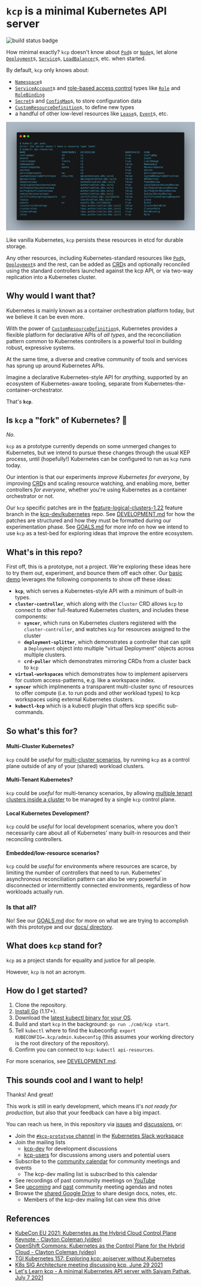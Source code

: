 # `kcp` is a minimal Kubernetes API server

![build status badge](https://github.com/kcp-dev/kcp/actions/workflows/ci.yaml/badge.svg)

How minimal exactly? `kcp` doesn't know about [`Pod`](https://kubernetes.io/docs/concepts/workloads/pods/)s or [`Node`](https://kubernetes.io/docs/concepts/architecture/nodes/)s, let alone [`Deployment`](https://kubernetes.io/docs/concepts/workloads/controllers/deployment/)s, [`Service`](https://kubernetes.io/docs/concepts/services-networking/service/)s, [`LoadBalancer`](https://kubernetes.io/docs/tasks/access-application-cluster/create-external-load-balancer/)s, etc. when started.

By default, `kcp` only knows about:

- [`Namespace`](https://kubernetes.io/docs/concepts/overview/working-with-objects/namespaces/)s
- [`ServiceAccount`](https://kubernetes.io/docs/reference/access-authn-authz/service-accounts-admin/)s and [role-based access control](https://kubernetes.io/docs/reference/access-authn-authz/rbac/) types like [`Role`](https://kubernetes.io/docs/reference/access-authn-authz/rbac/#role-and-clusterrole) and [`RoleBinding`](https://kubernetes.io/docs/reference/access-authn-authz/rbac/#rolebinding-and-clusterrolebinding)
- [`Secret`](https://kubernetes.io/docs/concepts/configuration/secret/)s and [`ConfigMap`](https://kubernetes.io/docs/concepts/configuration/configmap/)s, to store configuration data
- [`CustomResourceDefinition`](https://kubernetes.io/docs/concepts/extend-kubernetes/api-extension/custom-resources/)s, to define new types
- a handful of other low-level resources like [`Lease`](https://kubernetes.io/docs/reference/kubernetes-api/cluster-resources/lease-v1/)s, [`Event`](https://kubernetes.io/docs/tasks/debug-application-cluster/debug-application-introspection/)s, etc.

![kubectl api-resources showing minimal API resources](./docs/images/kubectl-api-resources.png)

Like vanilla Kubernetes, `kcp` persists these resources in etcd for durable storage.

Any other resources, including Kubernetes-standard resources like [`Pod`](https://kubernetes.io/docs/concepts/workloads/pods/)s, [`Deployment`](https://kubernetes.io/docs/concepts/workloads/controllers/deployment/)s and the rest, can be added as [CRD](https://kubernetes.io/docs/concepts/extend-kubernetes/api-extension/custom-resources/)s and optionally reconciled using the standard controllers launched against the kcp API, or via two-way replication into a Kubernetes cluster.

## Why would I want that?

Kubernetes is mainly known as a container orchestration platform today, but we believe it can be even more.

With the power of [`CustomResourceDefinition`](https://kubernetes.io/docs/concepts/extend-kubernetes/api-extension/custom-resources/)s, Kubernetes provides a flexible platform for declarative APIs of _all types_, and the reconciliation pattern common to Kubernetes controllers is a powerful tool in building robust, expressive systems.

At the same time, a diverse and creative community of tools and services has sprung up around Kubernetes APIs.

Imagine a declarative Kubernetes-style API for _anything_, supported by an ecosystem of Kubernetes-aware tooling, separate from Kubernetes-the-container-orchestrator.

That's **`kcp`**.


## Is `kcp` a "fork" of Kubernetes? 🍴

_No._

`kcp` as a prototype currently depends on some unmerged changes to Kubernetes, but we intend to pursue these changes through the usual KEP process, until (hopefully!) Kubernetes can be configured to run as `kcp` runs today.

Our intention is that our experiments _improve Kubernetes for everyone_, by improving [CRD](https://kubernetes.io/docs/concepts/extend-kubernetes/api-extension/custom-resources/)s and scaling resource watching, and enabling more, better controllers _for everyone_, whether you're using Kubernetes as a container orchestrator or not.

Our `kcp` specific patches are in the [feature-logical-clusters-1.22](https://github.com/kcp-dev/kubernetes/tree/feature-logical-clusters-1.22) feature branch in the [kcp-dev/kubernetes](https://github.com/kcp-dev/kubernetes) repo. See [DEVELOPMENT.md](DEVELOPMENT.md) for how the patches are structured and how they must be formatted during our experimentation phase.  See [GOALS.md](GOALS.md) for more info on how we intend to use `kcp` as a test-bed for exploring ideas that improve the entire ecosystem.


## What's in this repo?

First off, this is a prototype, not a project. We're exploring these ideas here to try them out, experiment, and bounce them off each other.  Our [basic demo](contrib/demo/README.md) leverages the following components to show off these ideas:

- **`kcp`**, which serves a Kubernetes-style API with a minimum of built-in types.
- **`cluster-controller`**, which along with the `Cluster` CRD allows `kcp` to connect to other full-featured Kubernetes clusters, and includes these components:
  - **`syncer`**, which runs on Kubernetes clusters registered with the `cluster-controller`, and watches `kcp` for resources assigned to the cluster
  - **`deployment-splitter`**, which demonstrates a controller that can split a `Deployment` object into multiple "virtual Deployment" objects across multiple clusters.
  - **`crd-puller`** which demonstrates mirroring CRDs from a cluster back to `kcp`
- **`virtual-workspaces`** which demonstrates how to implement apiservers for custom access-patterns, e.g. like a workspace index.
- **`syncer`** which implmenents a transparent multi-cluster sync of resources to offer compute (i.e. to run pods and other workload types) to kcp workspaces using external Kubernetes clusters.
- **`kubectl-kcp`** which is a kubectl plugin that offers kcp specific sub-commands.

## So what's this for?

#### Multi-Cluster Kubernetes?

`kcp` could be _useful_ for [multi-cluster scenarios](docs/investigations/transparent-multi-cluster.md), by running `kcp` as a control plane outside of any of your (shared) workload clusters.

#### Multi-Tenant Kubernetes?

`kcp` could be _useful_ for multi-tenancy scenarios, by allowing [multiple tenant clusters inside a cluster](docs/investigations/logical-clusters.md) to be managed by a single `kcp` control plane.

#### Local Kubernetes Development?

`kcp` could be _useful_ for local development scenarios, where you don't necessarily care about all of Kubernetes' many built-in resources and their reconciling controllers.

#### Embedded/low-resource scenarios?

`kcp` could be _useful_ for environments where resources are scarce, by limiting the number of controllers that need to run. Kubernetes' asynchronous reconciliation pattern can also be very powerful in disconnected or intermittently connected environments, regardless of how workloads actually run.

### Is that all?

No! See our [GOALS.md](GOALS.md) doc for more on what we are trying to accomplish with this prototype and our [docs/ directory](docs/).


## What does `kcp` stand for?

`kcp` as a project stands for equality and justice for all people.

However, `kcp` is not an acronym.

## How do I get started?
1. Clone the repository.
2. [Install Go](https://golang.org/doc/install) (1.17+).
3. Download the [latest kubectl binary for your OS](https://kubernetes.io/docs/tasks/tools/#kubectl).
4. Build and start `kcp` in the background: `go run ./cmd/kcp start`.
5. Tell `kubectl` where to find the kubeconfig: `export KUBECONFIG=.kcp/admin.kubeconfig` (this assumes your working directory is the root directory of the repository).
6. Confirm you can connect to `kcp`: `kubectl api-resources`.

For more scenarios, see [DEVELOPMENT.md](DEVELOPMENT.md).

## This sounds cool and I want to help!

Thanks! And great!

This work is still in early development, which means it's _not ready for production_, but also that your feedback can have a big impact.

You can reach us here, in this repository via [issues](https://github.com/kcp-dev/kcp/issues) and [discussions](https://github.com/kcp-dev/kcp/discussions), or:

- Join the [`#kcp-prototype` channel](https://app.slack.com/client/T09NY5SBT/C021U8WSAFK) in the [Kubernetes Slack workspace](https://slack.k8s.io)
- Join the mailing lists
    - [kcp-dev](https://groups.google.com/g/kcp-dev) for development discussions
    - [kcp-users](https://groups.google.com/g/kcp-users) for discussions among users and potential users
- Subscribe to the [community calendar](https://calendar.google.com/calendar/embed?src=ujjomvk4fa9fgdaem32afgl7g0%40group.calendar.google.com) for community meetings and events
    - The kcp-dev mailing list is subscribed to this calendar
- See recordings of past community meetings on [YouTube](https://www.youtube.com/channel/UCfP_yS5uYix0ppSbm2ltS5Q)
- See [upcoming](https://github.com/kcp-dev/kcp/issues?q=is%3Aissue+is%3Aopen+label%3Acommunity-meeting) and [past](https://github.com/kcp-dev/kcp/issues?q=is%3Aissue+label%3Acommunity-meeting+is%3Aclosed) community meeting agendas and notes
- Browse the [shared Google Drive](https://drive.google.com/drive/folders/1FN7AZ_Q1CQor6eK0gpuKwdGFNwYI517M?usp=sharing) to share design docs, notes, etc.
    - Members of the kcp-dev mailing list can view this drive

## References

- [KubeCon EU 2021: Kubernetes as the Hybrid Cloud Control Plane Keynote - Clayton Coleman (video)](https://www.youtube.com/watch?v=oaPBYUfdFE8)
- [OpenShift Commons: Kubernetes as the Control Plane for the Hybrid Cloud - Clayton Coleman (video)](https://www.youtube.com/watch?v=Y3Y11Aj_01I)
- [TGI Kubernetes 157: Exploring kcp: apiserver without Kubernetes](https://youtu.be/FD_kY3Ey2pI)
- [K8s SIG Architecture meeting discussing kcp, June 29 2021](https://www.youtube.com/watch?v=YrdAYoo-UQQ)
- [Let's Learn kcp - A minimal Kubernetes API server with Saiyam Pathak, July 7 2021](https://www.youtube.com/watch?v=M4mn_LlCyzk)
